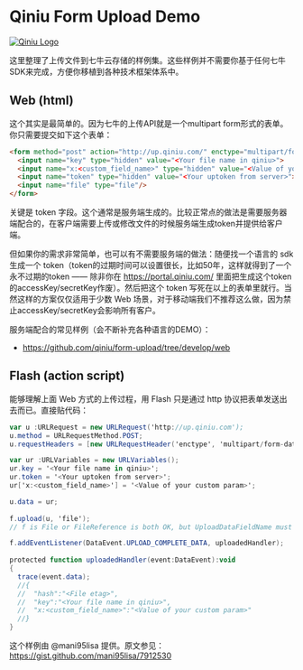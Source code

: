 Qiniu Form Upload Demo
==========

[![Qiniu Logo](http://qiniutek.com/images/logo-2.png)](http://qiniu.com/)

这里整理了上传文件到七牛云存储的样例集。这些样例并不需要你基于任何七牛SDK来完成，方便你移植到各种技术框架体系中。


## Web (html)

这个其实是最简单的。因为七牛的上传API就是一个multipart form形式的表单。你只需要提交如下这个表单：

```html
<form method="post" action="http://up.qiniu.com/" enctype="multipart/form-data">
  <input name="key" type="hidden" value="<Your file name in qiniu>">
  <input name="x:<custom_field_name>" type="hidden" value="<Value of your custom param>">
  <input name="token" type="hidden" value="<Your uptoken from server>">
  <input name="file" type="file"/>
</form>
```

关键是 token 字段。这个通常是服务端生成的。比较正常点的做法是需要服务器端配合的，在客户端需要上传或修改文件的时候服务端生成token并提供给客户端。

但如果你的需求非常简单，也可以有不需要服务端的做法：随便找一个语言的 sdk 生成一个 token（token的过期时间可以设置很长，比如50年，这样就得到了一个永不过期的token —— 除非你在 https://portal.qiniu.com/ 里面把生成这个token的accessKey/secretKey作废）。然后把这个 token 写死在以上的表单里就行。当然这样的方案仅仅适用于少数 Web 场景，对于移动端我们不推荐这么做，因为禁止accessKey/secretKey会影响所有客户。

服务端配合的常见样例（会不断补充各种语言的DEMO）：

* https://github.com/qiniu/form-upload/tree/develop/web


## Flash (action script)

能够理解上面 Web 方式的上传过程，用 Flash 只是通过 http 协议把表单发送出去而已。直接贴代码：

```ActionScript
var u :URLRequest = new URLRequest('http://up.qiniu.com');
u.method = URLRequestMethod.POST;
u.requestHeaders = [new URLRequestHeader('enctype', 'multipart/form-data')];

var ur :URLVariables = new URLVariables();
ur.key = '<Your file name in qiniu>';
ur.token = '<Your uptoken from server>';
ur['x:<custom_field_name>'] = '<Value of your custom param>';

u.data = ur;
 
f.upload(u, 'file');
// f is File or FileReference is both OK, but UploadDataFieldName must be 'file'

f.addEventListener(DataEvent.UPLOAD_COMPLETE_DATA, uploadedHandler);
 
protected function uploadedHandler(event:DataEvent):void
{
  trace(event.data);
  //{
  //  "hash":"<File etag>",
  //  "key":"<Your file name in qiniu>",
  //  "x:<custom_field_name>":"<Value of your custom param>"
  //}
}
```

这个样例由 @mani95lisa 提供。原文参见：https://gist.github.com/mani95lisa/7912530
